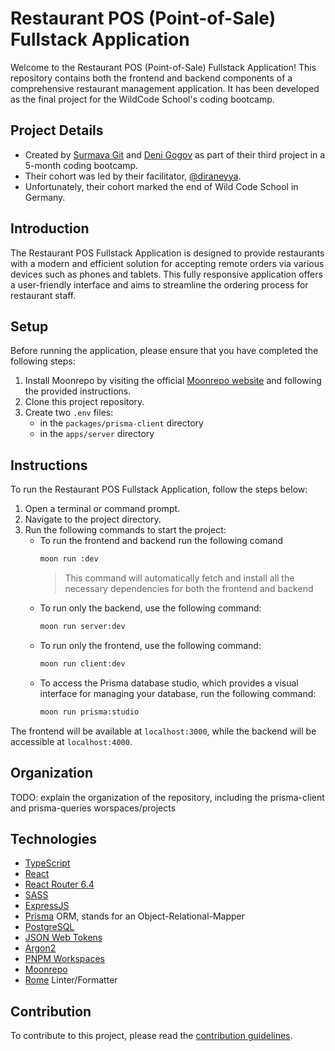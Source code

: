 # Restaurant POS (Point-of-Sale) Fullstack Application

Welcome to the Restaurant POS (Point-of-Sale) Fullstack Application! This repository contains both the frontend and backend components of a comprehensive restaurant management application. It has been developed as the final project for the WildCode School's coding bootcamp.

## Project Details

- Created by [Surmava Git](https://github.com/surmavagit) and [Deni Gogov](https://github.com/denigogov) as part of their third project in a 5-month coding bootcamp.
- Their cohort was led by their facilitator, [@diraneyya](https://github.com/diraneyya).
- Unfortunately, their cohort marked the end of Wild Code School in Germany.



## Introduction

The Restaurant POS Fullstack Application is designed to provide restaurants with a modern and efficient solution for accepting remote orders via various devices such as phones and tablets. This fully responsive application offers a user-friendly interface and aims to streamline the ordering process for restaurant staff.


## Setup

Before running the application, please ensure that you have completed the following steps:

1. Install Moonrepo by visiting the official [Moonrepo website](https://moonrepo.dev/docs/install) and following the provided instructions.
2. Clone this project repository.
3. Create two `.env` files:
   - in the `packages/prisma-client` directory
   - in the `apps/server` directory

## Instructions

 To run the Restaurant POS Fullstack Application, follow the steps below:

1. Open a terminal or command prompt.
2. Navigate to the project directory.
3. Run the following commands to start the project:
    * To run the frontend and backend run the following comand 
        ```bash 
        moon run :dev
        ```
        > This command will automatically fetch and install all the necessary dependencies for both the frontend and backend
    * To run only the backend, use the following command:
        ```bash
        moon run server:dev
        ```
    * To run only the frontend, use the following command:
        ```bash
        moon run client:dev
        ```
   * To access the Prisma database studio, which provides a visual interface for managing your database, run the following command:
       ```bash
       moon run prisma:studio
       ```

The frontend will be available at `localhost:3000`, while the backend will be accessible at `localhost:4000`.

## Organization

TODO: explain the organization of the repository, including the prisma-client and prisma-queries worspaces/projects

## Technologies

- [TypeScript](https://www.typescriptlang.org/)
- [React](https://react.dev/)
- [React Router 6.4](https://reactrouter.com/en/main)
- [SASS](https://sass-lang.com/)
- [ExpressJS](expressjs.com)
- [Prisma](https://www.prisma.io/) ORM, stands for an Object-Relational-Mapper
- [PostgreSQL](https://www.postgresql.org/)
- [JSON Web Tokens](https://jwt.io/)
- [Argon2](https://www.npmjs.com/package//argon2)
- [PNPM Workspaces](https://pnpm.io/workspaces)
- [Moonrepo](https://moonrepo.dev/)
- [Rome](https://rome.tools/) Linter/Formatter

## Contribution

To contribute to this project, please read the [contribution guidelines](./CONTRIBUTION.md).
